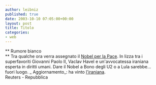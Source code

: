 ```yaml
---
author: leibniz
published: true
date: 2003-10-10 07:05:00+00:00
layout: post
title: Titolo
categories:
- web
---
```


   **   Rumore bianco   
** Tra qualche ora verra assegnato il  [ Nobel per la Pace](http://www.reuters.com/locales/newsArticle.jsp?type=topNews&locale=it_IT&storyID=3590876). In lizza tra i superfavoriti Giovanni Paolo II, Vaclav Havel e un'avvocatessa iraniana esperta in diritti umani. Dare il Nobel a Bono degli U2 o a Lula sarebbe... fuori luogo.  _ Aggiornamento_: ha vinto  [ l'iraniana](http://www.repubblica.it/2003/j/sezioni/esteri/nobelpace/vincitore/vincitore.html).   
  Reuters - Repubblica
